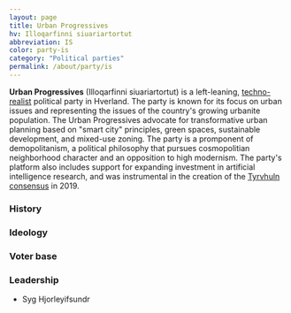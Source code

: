 ```yaml
---
layout: page
title: Urban Progressives
hv: Illoqarfinni siuariartortut
abbreviation: IS
color: party-is
category: "Political parties"
permalink: /about/party/is
---
```


**Urban Progressives** (Illoqarfinni siuariartortut) is a left-leaning, [techno-realist](/HUN/about/ideology/techno-realism) political party in Hverland. The party is known for its focus on urban issues and representing the issues of the country's growing urbanite population. The Urban Progressives advocate for transformative urban planning based on "smart city" principles, green spaces, sustainable development, and mixed-use zoning. The party is a promponent of demopolitanism, a political philosophy that pursues cosmopolitian neighborhood character and an opposition to high modernism. The party's platform also includes support for expanding investment in artificial intelligence research, and was instrumental in the creation of the [Tyrvhuln consensus](/HUN/about/ideology/tyrvhuln-consensus) in 2019.

### History

### Ideology

### Voter base

### Leadership
* Syg Hjorleyifsundr